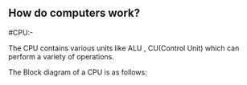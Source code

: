 ## How do computers work?
#CPU:-

The CPU contains various units like ALU , CU(Control Unit) which can perform a variety of operations.

The Block diagram of a CPU is as follows:








